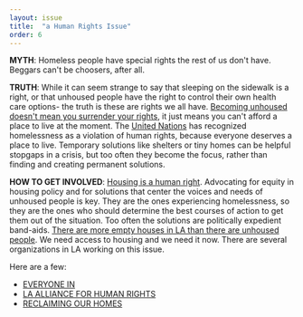 ```yaml
---
layout: issue
title:  "a Human Rights Issue"
order: 6
---
```

<strong>MYTH</strong>: Homeless people have special rights the rest of us don't have. Beggars can't be choosers, after all.

<strong>TRUTH</strong>: While it can seem strange to say that sleeping on the sidewalk is a right, or that unhoused people have the right to control their own health care options- the truth is these are rights we all have. [Becoming unhoused doesn't mean you surrender your rights](https://www.aclusocal.org/sites/default/files/outsidethelaw-aclufdnsca-report.pdf), it just means you can't afford a place to live at the moment. The [United Nations](https://www.ohchr.org/en/issues/housing/pages/homelessnessandhumanrights.aspx#:~:text=Homelessness%20has%20emerged%20as%20a,to%20prevent%20and%20eliminate%20it.) has recognized homelessness as a violation of human rights, because everyone deserves a place to live. Temporary solutions like shelters or tiny homes can be helpful stopgaps in a crisis, but too often they become the focus, rather than finding and creating permanent solutions.

<strong>HOW TO GET INVOLVED</strong>: [Housing is a human right](https://nlihc.org/sites/default/files/AG-2021/01-06_Housing-Human-Right.pdf). Advocating for equity in housing policy and for solutions that center the voices and needs of unhoused people is key. They are the ones experiencing homelessness, so they are the ones who should determine the best courses of action to get them out of the situation. Too often the solutions are politically expedient band-aids. [There are more empty houses in LA than there are unhoused people](https://reclaimingourhomes.org/). We need access to housing and we need it now. There are several organizations in LA working on this issue.

Here are a few:

- [EVERYONE IN](https://everyoneinla.org/get-involved/)
- [LA ALLIANCE FOR HUMAN RIGHTS](https://www.la-alliance.org/who_we_are)
- [RECLAIMING OUR HOMES](https://reclaimingourhomes.org/)
